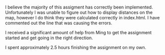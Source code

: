 I believe the majority of this assigment has correctly been implemented. Unfortunately I was unable to figure out how to display distances on the map, however I do think they were calculated correctly in index.html.  I have commented out the line that was causing the errors.

I received a significant amount of help from Ming to get the assignment started and get going in the right direction.

I spent approximately 2.5 hours finishing the assignment on my own.
